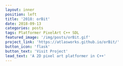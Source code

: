 ```yaml
---
layout: inner
position: left
title: '2018: orBit'
date: 2018-09-13
categories: posts
tags: Platformer PixelArt C++ SDL 
featured_image: '/img/posts/orBit.gif'
project_link: 'https://atlasworks.github.io/orBit/'
button_icon: 'flask'
button_text: 'Visit Project'
lead_text: 'A 2D pixel art platformer in C++'
---
```

